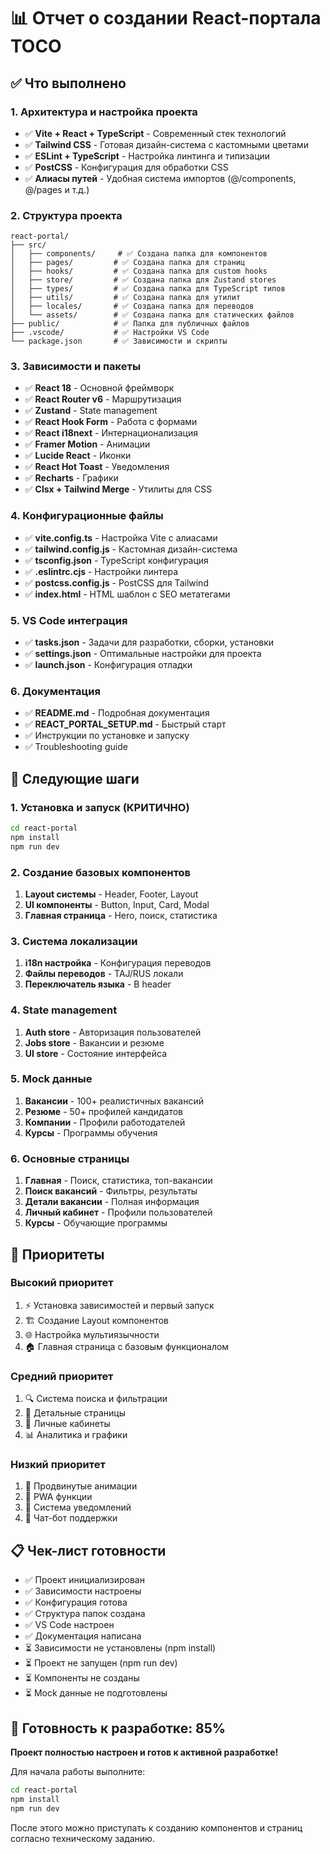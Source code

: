 # 📊 Отчет о создании React-портала TOCO

## ✅ Что выполнено

### 1. Архитектура и настройка проекта
- ✅ **Vite + React + TypeScript** - Современный стек технологий
- ✅ **Tailwind CSS** - Готовая дизайн-система с кастомными цветами
- ✅ **ESLint + TypeScript** - Настройка линтинга и типизации
- ✅ **PostCSS** - Конфигурация для обработки CSS
- ✅ **Алиасы путей** - Удобная система импортов (@/components, @/pages и т.д.)

### 2. Структура проекта
```
react-portal/
├── src/
│   ├── components/     # ✅ Создана папка для компонентов
│   ├── pages/         # ✅ Создана папка для страниц
│   ├── hooks/         # ✅ Создана папка для custom hooks
│   ├── store/         # ✅ Создана папка для Zustand stores
│   ├── types/         # ✅ Создана папка для TypeScript типов
│   ├── utils/         # ✅ Создана папка для утилит
│   ├── locales/       # ✅ Создана папка для переводов
│   └── assets/        # ✅ Создана папка для статических файлов
├── public/            # ✅ Папка для публичных файлов
├── .vscode/           # ✅ Настройки VS Code
└── package.json       # ✅ Зависимости и скрипты
```

### 3. Зависимости и пакеты
- ✅ **React 18** - Основной фреймворк
- ✅ **React Router v6** - Маршрутизация
- ✅ **Zustand** - State management
- ✅ **React Hook Form** - Работа с формами
- ✅ **React i18next** - Интернационализация
- ✅ **Framer Motion** - Анимации
- ✅ **Lucide React** - Иконки
- ✅ **React Hot Toast** - Уведомления
- ✅ **Recharts** - Графики
- ✅ **Clsx + Tailwind Merge** - Утилиты для CSS

### 4. Конфигурационные файлы
- ✅ **vite.config.ts** - Настройка Vite с алиасами
- ✅ **tailwind.config.js** - Кастомная дизайн-система
- ✅ **tsconfig.json** - TypeScript конфигурация
- ✅ **.eslintrc.cjs** - Настройки линтера
- ✅ **postcss.config.js** - PostCSS для Tailwind
- ✅ **index.html** - HTML шаблон с SEO метатегами

### 5. VS Code интеграция
- ✅ **tasks.json** - Задачи для разработки, сборки, установки
- ✅ **settings.json** - Оптимальные настройки для проекта
- ✅ **launch.json** - Конфигурация отладки

### 6. Документация
- ✅ **README.md** - Подробная документация
- ✅ **REACT_PORTAL_SETUP.md** - Быстрый старт
- ✅ Инструкции по установке и запуску
- ✅ Troubleshooting guide

## 🔄 Следующие шаги

### 1. Установка и запуск (КРИТИЧНО)
```bash
cd react-portal
npm install
npm run dev
```

### 2. Создание базовых компонентов
1. **Layout системы** - Header, Footer, Layout
2. **UI компоненты** - Button, Input, Card, Modal
3. **Главная страница** - Hero, поиск, статистика

### 3. Система локализации
1. **i18n настройка** - Конфигурация переводов
2. **Файлы переводов** - TAJ/RUS локали
3. **Переключатель языка** - В header

### 4. State management
1. **Auth store** - Авторизация пользователей
2. **Jobs store** - Вакансии и резюме
3. **UI store** - Состояние интерфейса

### 5. Mock данные
1. **Вакансии** - 100+ реалистичных вакансий
2. **Резюме** - 50+ профилей кандидатов
3. **Компании** - Профили работодателей
4. **Курсы** - Программы обучения

### 6. Основные страницы
1. **Главная** - Поиск, статистика, топ-вакансии
2. **Поиск вакансий** - Фильтры, результаты
3. **Детали вакансии** - Полная информация
4. **Личный кабинет** - Профили пользователей
5. **Курсы** - Обучающие программы

## 🎯 Приоритеты

### Высокий приоритет
1. ⚡ Установка зависимостей и первый запуск
2. 🏗️ Создание Layout компонентов
3. 🌐 Настройка мультиязычности
4. 🏠 Главная страница с базовым функционалом

### Средний приоритет
1. 🔍 Система поиска и фильтрации
2. 📄 Детальные страницы
3. 👤 Личные кабинеты
4. 📊 Аналитика и графики

### Низкий приоритет
1. 🎨 Продвинутые анимации
2. 📱 PWA функции
3. 🔔 Система уведомлений
4. 🤖 Чат-бот поддержки

## 📋 Чек-лист готовности

- ✅ Проект инициализирован
- ✅ Зависимости настроены
- ✅ Конфигурация готова
- ✅ Структура папок создана
- ✅ VS Code настроен
- ✅ Документация написана
- ⏳ Зависимости не установлены (npm install)
- ⏳ Проект не запущен (npm run dev)
- ⏳ Компоненты не созданы
- ⏳ Mock данные не подготовлены

## 🚀 Готовность к разработке: 85%

**Проект полностью настроен и готов к активной разработке!**

Для начала работы выполните:
```bash
cd react-portal
npm install
npm run dev
```

После этого можно приступать к созданию компонентов и страниц согласно техническому заданию.
